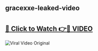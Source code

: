 ## gracexxe-leaked-video 

# <h2><a href="http://freeplayer.one?title=gracexxe-leaked-video&ref=21J">🔗 Click to Watch 👉🔴 VIDEO</a></h2>

<a href="http://freeplayer.one?title=gracexxe-leaked-video&ref=21J" rel="nofollow" data-target="animated-image.originalLink"><img src="https://i.ibb.co.com/xMMVF88/686577567.gif" alt="Viral Video Original" style="max-width: 100%; display: inline-block;" data-target="animated-image.originalImage"></a>

